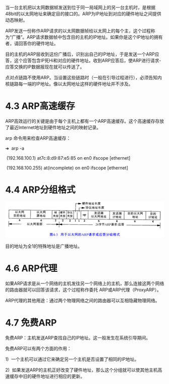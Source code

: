 当一台主机把以太网数据帧发送到位于同一局域网上的另一台主机时，是根据48bit的以太网地址来确定目的接口的。ARP为IP地址到对应的硬件地址之间提供动态映射。

ARP发送一份称作ARP请求的以太网数据帧给以太网上的每个主，这个过程称为“广播”。ARP请求数据帧中包含目的主机的IP地址。如果你是这个IP地址的拥有者，请回答你的硬件地址。

目的主机的ARP层收到这份广播后，识别出自己的IP地址，于是发送一个ARP应答，这个应答包含IP死Hi和对应的硬件地址。收到ARP应答后，使ARP进行请求- 应答交换的IP数据报现在就可以传送了。

点对点链路不使用ARP。当设置这些链路时（一般在引导过程进行），必须告知内核链路每一端的IP地址。像以太网地址这样的硬件地址并不涉及。

# 4.3 ARP高速缓存

ARP高效运行的关键是由于每个主机上都有一个ARP高速缓存。这个高速缓存存放了最近Internet地址到硬件地址之间的映射记录。

arp 命令用来检查ARP高速缓存：

➜  arp -a

 (192.168.100.1) at7c:8:d9:87:e5:85 on en0 ifscope [ethernet]

 (192.168.100.255) at(incomplete) on en0 ifscope [ethernet]

# 4.4 ARP分组格式

![graphic](img/chap4/img0.png)

目的地址为全1的特殊地址是广播地址。

# 4.6 ARP代理

如果ARP请求是从一个网络的主机发往另一个网络上的主机，那么连接这两个网络的路由器就可以回答该请求，这个过程称作委托 ARP或ARP代理（ProxyARP）。

ARP代理的其他用途：通过两个物理网络之间的路由器可以互相隐藏物理网络。

# 4.7 免费ARP

免费ARP：主机发送ARP查找自己的IP地址。这一般发生在系统引导期间。

免费ARP可以有两个方面的作用：

1)  一个主机可以通过它来确定另一个主机是否设置了相同的IP地址。

2)  如果发送ARP的主机正好改变了硬件地址，那么这个分组就可以使其他主机高速缓存中旧的硬件地址进行相应的更新。